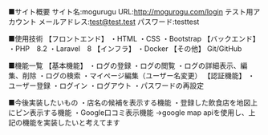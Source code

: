 ■サイト概要
サイト名:mogurugu
URL:http://mogurogu.com/login
テスト用アカウント
メールアドレス:test@test.test
パスワード:testtest

■使用技術
【フロントエンド】
・HTML
・CSS
・Bootstrap
【バックエンド】
・PHP　8.2
・Laravel　8
【インフラ】
・Docker
【その他】
Git/GitHub

■機能一覧
【基本機能】
・ログの登録
・ログの閲覧
・ログの詳細表示、編集、削除
・ログの検索
・マイページ編集（ユーザー名変更）
【認証機能】
・ユーザー登録
・ログイン
・ログアウト
・パスワードの再設定

■今後実装したいもの
・店名の候補を表示する機能
・登録した飲食店を地図上にピン表示する機能
・Google口コミ表示機能
->google map apiを使用し、上記の機能を実装したいと考えてます
